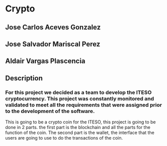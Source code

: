 # Crypto
## Jose Carlos Aceves Gonzalez
## Jose Salvador Mariscal Perez
## Aldair Vargas Plascencia
## Description
### For this project we decided as a team to develop the ITESO cryptocurrency. This project was constantly monitored and validated to meet all the requirements that were assigned prior to the development of the software.
This is going to be a crypto coin for the ITESO, this project is going to be done in 2 parts. the first part is the blockchain and all the parts for the function of the coin. The second part is the wallet, the interface that the users are going to use to do the transactions of the coin.
